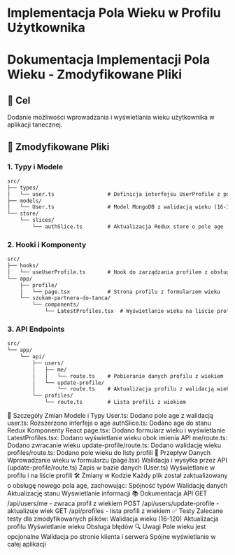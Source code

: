 # Implementacja Pola Wieku w Profilu Użytkownika

# Dokumentacja Implementacji Pola Wieku - Zmodyfikowane Pliki

## 🎯 Cel
Dodanie możliwości wprowadzania i wyświetlania wieku użytkownika w aplikacji tanecznej.

## 📁 Zmodyfikowane Pliki


### 1. Typy i Modele
````markdown
src/
├── types/
│   └── user.ts                 # Definicja interfejsu UserProfile z polem age
├── models/
│   └── User.ts                 # Model MongoDB z walidacją wieku (16-120 lat)
└── store/
    └── slices/
        └── authSlice.ts        # Aktualizacja Redux store o pole age
````


### 2. Hooki i Komponenty
````markdown
src/
├── hooks/
│   └── useUserProfile.ts       # Hook do zarządzania profilem z obsługą wieku
└── app/
    ├── profile/
    │   └── page.tsx            # Strona profilu z formularzem wieku
    └── szukam-partnera-do-tanca/
        └── components/
            └── LatestProfiles.tsx  # Wyświetlanie wieku na liście profili
````

### 3. API Endpoints
````markdown
src/
└── app/
    └── api/
        ├── users/
        │   ├── me/
        │   │   └── route.ts    # Pobieranie danych profilu z wiekiem
        │   └── update-profile/
        │       └── route.ts    # Aktualizacja profilu z walidacją wieku
        └── profiles/
            └── route.ts        # Lista profili z wiekiem
````

📝 Szczegóły Zmian
Modele i Typy
User.ts: Dodano pole age z walidacją
user.ts: Rozszerzono interfejs o age
authSlice.ts: Dodano age do stanu Redux
Komponenty React
page.tsx: Dodano formularz wieku i wyświetlanie
LatestProfiles.tsx: Dodano wyświetlanie wieku obok imienia
API
me/route.ts: Dodano zwracanie wieku
update-profile/route.ts: Dodano walidację wieku
profiles/route.ts: Dodano pole wieku do listy profili
🔄 Przepływ Danych
Wprowadzanie wieku w formularzu (page.tsx)
Walidacja i wysyłka przez API (update-profile/route.ts)
Zapis w bazie danych (User.ts)
Wyświetlanie w profilu i na liście profili
🛠️ Zmiany w Kodzie
Każdy plik został zaktualizowany o obsługę nowego pola age, zachowując:
Spójność typów
Walidację danych
Aktualizację stanu
Wyświetlanie informacji
📚 Dokumentacja API
GET /api/users/me - zwraca profil z wiekiem
POST /api/users/update-profile - aktualizuje wiek
GET /api/profiles - lista profili z wiekiem
✅ Testy
Zalecane testy dla zmodyfikowanych plików:
Walidacja wieku (16-120)
Aktualizacja profilu
Wyświetlanie wieku
Obsługa błędów
🔍 Uwagi
Pole wieku jest opcjonalne
Walidacja po stronie klienta i serwera
Spójne wyświetlanie w całej aplikacji